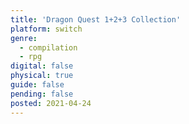 ```yaml
---
title: 'Dragon Quest 1+2+3 Collection'
platform: switch
genre:
  - compilation
  - rpg
digital: false
physical: true
guide: false
pending: false
posted: 2021-04-24
---
```

